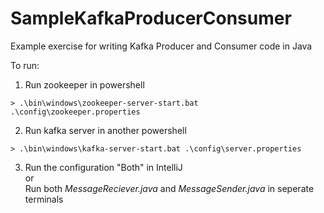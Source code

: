 # SampleKafkaProducerConsumer
Example exercise for writing Kafka Producer and Consumer code in Java

To run:<br>
1. Run zookeeper in powershell
```
> .\bin\windows\zookeeper-server-start.bat .\config\zookeeper.properties
```
2. Run kafka server in another powershell
```
> .\bin\windows\kafka-server-start.bat .\config\server.properties
```
3. Run the configuration "Both" in IntelliJ<br>or<br>Run both *MessageReciever.java* and *MessageSender.java* in seperate terminals
